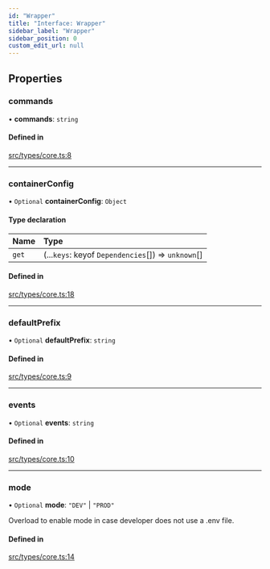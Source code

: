 ```yaml
---
id: "Wrapper"
title: "Interface: Wrapper"
sidebar_label: "Wrapper"
sidebar_position: 0
custom_edit_url: null
---
```


## Properties

### commands

• **commands**: `string`

#### Defined in

[src/types/core.ts:8](https://github.com/sern-handler/handler/blob/5e3dcf8/src/types/core.ts#L8)

___

### containerConfig

• `Optional` **containerConfig**: `Object`

#### Type declaration

| Name | Type |
| :------ | :------ |
| `get` | (...`keys`: keyof `Dependencies`[]) => `unknown`[] |

#### Defined in

[src/types/core.ts:18](https://github.com/sern-handler/handler/blob/5e3dcf8/src/types/core.ts#L18)

___

### defaultPrefix

• `Optional` **defaultPrefix**: `string`

#### Defined in

[src/types/core.ts:9](https://github.com/sern-handler/handler/blob/5e3dcf8/src/types/core.ts#L9)

___

### events

• `Optional` **events**: `string`

#### Defined in

[src/types/core.ts:10](https://github.com/sern-handler/handler/blob/5e3dcf8/src/types/core.ts#L10)

___

### mode

• `Optional` **mode**: ``"DEV"`` \| ``"PROD"``

Overload to enable mode in case developer does not use a .env file.

#### Defined in

[src/types/core.ts:14](https://github.com/sern-handler/handler/blob/5e3dcf8/src/types/core.ts#L14)
